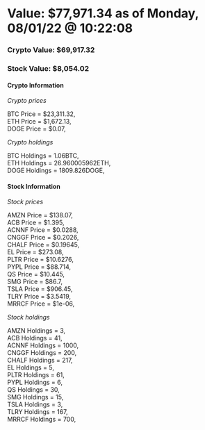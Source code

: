 # Value: $77,971.34 as of Monday, 08/01/22 @ 10:22:08 

### Crypto Value: $69,917.32

### Stock Value: $8,054.02

#### Crypto Information 
*Crypto prices* 

BTC Price = $23,311.32,  
ETH Price = $1,672.13,  
DOGE Price = $0.07,  


*Crypto holdings* 

BTC Holdings = 1.06BTC,  
ETH Holdings = 26.960005962ETH,  
DOGE Holdings = 1809.826DOGE,  


#### Stock Information 

*Stock prices* 

AMZN Price = $138.07,  
ACB Price = $1.395,  
ACNNF Price = $0.0288,  
CNGGF Price = $0.2026,  
CHALF Price = $0.19645,  
EL Price = $273.08,  
PLTR Price = $10.6276,  
PYPL Price = $88.714,  
QS Price = $10.445,  
SMG Price = $86.7,  
TSLA Price = $906.45,  
TLRY Price = $3.5419,  
MRRCF Price = $1e-06,  


*Stock holdings* 

AMZN Holdings = 3,  
ACB Holdings = 41,  
ACNNF Holdings = 1000,  
CNGGF Holdings = 200,  
CHALF Holdings = 217,  
EL Holdings = 5,  
PLTR Holdings = 61,  
PYPL Holdings = 6,  
QS Holdings = 30,  
SMG Holdings = 15,  
TSLA Holdings = 3,  
TLRY Holdings = 167,  
MRRCF Holdings = 700,  


